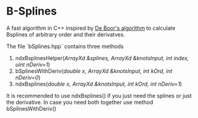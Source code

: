 # B-Splines

A fast algorithm in C++ inspired by [De Boor's algorithm](https://en.wikipedia.org/wiki/De_Boor%27s_algorithm) to calculate Bsplines of arbitrary order and their derivatves.

The file ´bSplines.hpp´ contains three methods
1. ndxBsplinesHelper(*ArrayXd &splines, ArrayXd &knotsInput, int index, uint nDeriv=1*)
2. bSplinesWithDeriv(*double x, ArrayXd &knotsInput, int kOrd, int nDeriv=0*)
3. ndxBsplines(*double x, ArrayXd &knotsInput, int kOrd, int nDeriv=1*)
 
It is recommended to use ndxBsplines() if you just need the splines or just the derivative.
In case you need both together use method bSplinesWithDeriv()
